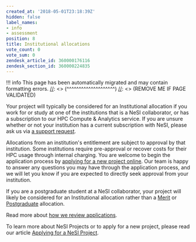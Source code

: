 ```yaml
---
created_at: '2018-05-01T23:18:39Z'
hidden: false
label_names:
- info
- assessment
position: 8
title: Institutional allocations
vote_count: 0
vote_sum: 0
zendesk_article_id: 360000176116
zendesk_section_id: 360000224835
---
```



[//]: <> (REMOVE ME IF PAGE VALIDATED)
[//]: <> (vvvvvvvvvvvvvvvvvvvv)
!!! info
    This page has been automatically migrated and may contain formatting errors.
[//]: <> (^^^^^^^^^^^^^^^^^^^^)
[//]: <> (REMOVE ME IF PAGE VALIDATED)
<p>Your project will typically be considered for an Institutional allocation if you work for or study at one of the institutions that is a NeSI collaborator, or has a subscription to our HPC Compute &amp; Analytics service. If you are unsure whether or not your institution has a current subscription with NeSI, please ask us via <a href="https://support.nesi.org.nz/hc/en-gb/requests/new">a support request</a>.</p>
<p>Allocations from an institution's entitlement are subject to approval by that institution. Some institutions require pre-approval or recover costs for their HPC usage through internal charging. You are welcome to begin the application process by <a href="https://my.nesi.org.nz/html/request_project/">applying for a new project online</a>. Our team is happy to answer any questions you may have through the application process, and we will let you know if you are expected to directly seek approval from your institution.</p>
<p>If you are a postgraduate student at a NeSI collaborator, your project will likely be considered for an Institutional allocation rather than a <a href="https://support.nesi.org.nz/hc/en-gb/articles/360000175635" target="_self">Merit</a> or <a href="https://support.nesi.org.nz/hc/en-gb/articles/360000175695" target="_self">Postgraduate</a> allocation.</p>
<p>Read more about <a href="https://support.nesi.org.nz/hc/en-gb/articles/360000202136" target="_self">how we review applications</a>.</p>
<p>To learn more about NeSI Projects or to apply for a new project, please read our article <a href="https://support.nesi.org.nz/hc/articles/360000174976">Applying for a NeSI Project</a>.</p>